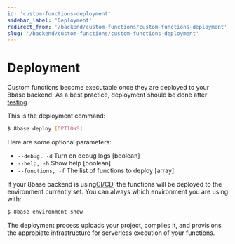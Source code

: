 ```yaml
---
id: 'custom-functions-deployment'
sidebar_label: 'Deployment'
redirect_from: '/backend/custom-functions/custom-functions-deployment'
slug: '/backend/custom-functions/custom-functions-deployment'
---
```

# Deployment

Custom functions become executable once they are deployed to your 8base backend. As a best practice, deployment should be done after [testing](/backend/custom-functions/debugging).

This is the deployment command:

```sh
$ 8base deploy [OPTIONS]
```

Here are some optional parameters:

- `--debug, -d` Turn on debug logs [boolean]
- `--help, -h` Show help [boolean]
- `--functions, -f` The list of functions to deploy [array]

If your 8base backend is using[CI/CD](/backend/8base-console-platform-tools-ci-cd.md), the functions will be deployed to the environment currently set. You can always which environment you are using with: 

```sh
$ 8base environment show
```
The deployment process uploads your project, compiles it, and provisions the appropiate infrastructure for serverless execution of your functions.